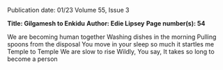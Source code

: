 Publication date: 01/23
Volume 55, Issue 3

**Title: Gilgamesh to Enkidu**
**Author: Edie Lipsey**
**Page number(s): 54**

We are becoming human together
Washing dishes in the morning
Pulling spoons from the disposal
You move in your sleep so much it startles me
Temple to Temple
We are slow to rise 
Wildly,
You say,
It takes so long to become a person